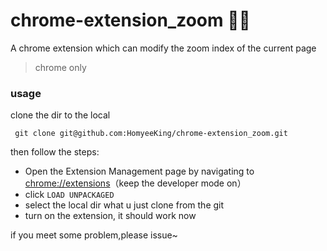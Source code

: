 # chrome-extension_zoom 🚀🚀
A chrome extension which can modify the zoom index of the current page 
> chrome only

### usage

clone the dir to the local
```git
 git clone git@github.com:HomyeeKing/chrome-extension_zoom.git
```
then follow the steps:
- Open the Extension Management page by navigating to [chrome://extensions](chrome://extensions)（keep the developer mode on）
- click `LOAD UNPACKAGED`
- select the local dir what u just clone from the git 
- turn on the extension, it should work now 

if you meet some problem,please issue~
